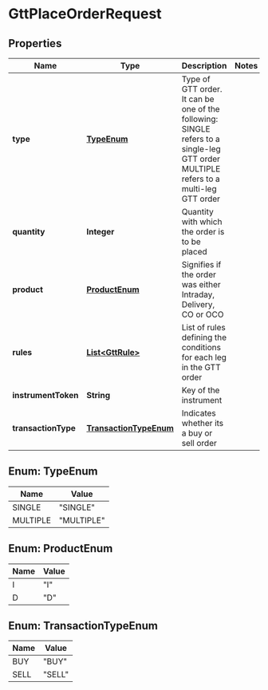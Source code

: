 # GttPlaceOrderRequest

## Properties
Name | Type | Description | Notes
------------ | ------------- | ------------- | -------------
**type** | [**TypeEnum**](#TypeEnum) | Type of GTT order. It can be one of the following: SINGLE refers to a single-leg GTT order MULTIPLE refers to a multi-leg GTT order | 
**quantity** | **Integer** | Quantity with which the order is to be placed | 
**product** | [**ProductEnum**](#ProductEnum) | Signifies if the order was either Intraday, Delivery, CO or OCO | 
**rules** | [**List&lt;GttRule&gt;**](GttRule.md) | List of rules defining the conditions for each leg in the GTT order | 
**instrumentToken** | **String** | Key of the instrument | 
**transactionType** | [**TransactionTypeEnum**](#TransactionTypeEnum) | Indicates whether its a buy or sell order | 

<a name="TypeEnum"></a>
## Enum: TypeEnum
Name | Value
---- | -----
SINGLE | &quot;SINGLE&quot;
MULTIPLE | &quot;MULTIPLE&quot;

<a name="ProductEnum"></a>
## Enum: ProductEnum
Name | Value
---- | -----
I | &quot;I&quot;
D | &quot;D&quot;

<a name="TransactionTypeEnum"></a>
## Enum: TransactionTypeEnum
Name | Value
---- | -----
BUY | &quot;BUY&quot;
SELL | &quot;SELL&quot;
